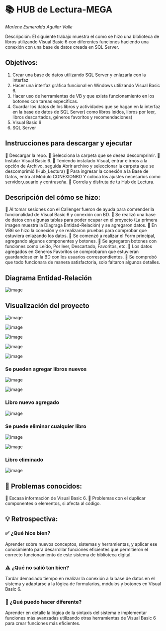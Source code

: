 # 📚 HUB de Lectura-MEGA

*Marlene Esmeralda Aguilar Valle*

Descripción: El siguiente trabajo muestra el como se hizo una biblioteca de libros utilizando Visual Basic 6 con diferentes funciones haciendo una conexión con una base de datos creada en SQL Server.

## Objetivos:
1. Crear una base de datos utilizando SQL Server y enlazarla con la interfaz
2.  Hacer una interfaz gráfica funcional en Windows utilizando Visual Basic 6.
3.  Hacer uso de herramientas de VB y que exista funcionamiento en los botones con tareas específicas.
4.  Guardar los datos de los libros y actividades que se hagan en la interfaz en la base de datos de SQL Server( como libros leídos, libros por leer, libros descartados, géneros favoritos y recomendaciones)
5.  Visual Basic 6
6.  SQL Server

## Instrucciones para descargar y ejecutar
🔹 Descargar la repo.
🔹 Selecciona la carpeta que se desea descomprimir.
🔹 Instalar Visual Basic 6.
🔹 Teniendo instalado Visual, entrar e irnos a la opción de Archivo, seguida Abrir archivo y seleccionar la carpeta que se descomprimió (Hub_Lectura)
🔹 Para ingresar la conexión a la Base de Datos, entra al Módulo CONEXIONBD Y coloca los ajustes necesarios como servidor,usuario y contraseña.
🔹 Correla y disfruta de tu Hub de Lectura.

## Descripción del cómo se hizo:
🔹 Al tomar sesiones con el Callenger fueron de ayuda para comrender la funcionalidad de Visual Basic 6 y conexión con BD.
🔹 Se realizó una base de datos con algunas tablas para poder ocupar en el proyecto (La primera imagen muestra la Diagraga Entidad-Relación) y se agregaron datos.
🔹 En VB6 se hizo la conexión y se realizaron pruebas para comprobar que estuviera enlazando los datos.
🔹 Se comenzó a realizar el Form principal, agregando algunos componentes y botones.
🔹 Se agregaron botones con funciones como Leído, Por leer, Descartado, Favoritos, etc.
🔹 Los datos agregados en Generos Favoritos se comprobaron que estuvieran guardandose en la BD con los usuarios correspondientes.
🔹 Se comprobó que todo funcionara de manera satisfactoria, solo faltaron algunos detalles.

## Diagrama Entidad-Relación

![image](https://github.com/user-attachments/assets/4625d8f5-b4b6-45db-bbd6-c76e42bcb40e)

## Visualización del proyecto

![image](https://github.com/user-attachments/assets/e84e8839-5cfc-48e4-906b-ecef547a2df5)

![image](https://github.com/user-attachments/assets/86d71eb2-ce3f-4cca-8be7-98d887e33eda)

![image](https://github.com/user-attachments/assets/3380320e-6fce-4463-b9d5-ea8d9896a460)

![image](https://github.com/user-attachments/assets/1caeb388-b13a-4dc1-b94b-253670354838)

![image](https://github.com/user-attachments/assets/675c9b64-7c48-48f1-a683-4aa3dd4cf83e)

### Se pueden agregar libros nuevos
![image](https://github.com/user-attachments/assets/9af05944-017d-420f-ad0d-2fb2a4cdc7ee)

![image](https://github.com/user-attachments/assets/cb54303f-efc6-402e-a8fd-fe02c2c3ec8e)

### Libro nuevo agregado
![image](https://github.com/user-attachments/assets/d83eb6c0-edf9-4b28-89ac-63a7d43d8027)

### Se puede eliminar cualquier libro 
![image](https://github.com/user-attachments/assets/06875beb-4003-4e15-932d-7323b3f0e8d3)

![image](https://github.com/user-attachments/assets/7015c6ab-7aa2-479c-adc9-ba2a43e89a61)

### Libro eliminado 

![image](https://github.com/user-attachments/assets/5b0522e0-e5d6-4f0a-8b9f-ad8bc674f8b1)


## 🐞 Problemas conocidos:
🔹 Escasa información de Visual Basic 6.
🔹 Problemas con el duplicar componentes o elementos, si afecta al código.

## 💡 Retrospectiva:

### ✅ ¿Qué hice bien?

Aprender sobre nuevos conceptos, sistemas y herramientas, y aplicar ese conocimiento para desarrollar funciones eficientes que permitieron el correcto funcionamiento de este sistema de biblioteca digital.

### ⚠️ ¿Qué no salió tan bien?

Tardar demasiado tiempo en realizar la conexión a la base de datos en el sistema y adaptarse a la lógica de formularios, módulos y botones en Visual Basic 6.

### 🔁 ¿Qué puedo hacer diferente?

Aprender en detalle la lógica de la sintaxis del sistema e implementar funciones más avanzadas utilizando otras herramientas de Visual Basic 6 para crear funciones más eficientes.



